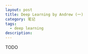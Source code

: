 ```yaml
---
layout: post
title: Deep Learning by Andrew (一) 
category: 笔记
tags: 
  - deep learning
description: 
---
```


<style>
img{
    width: 60%;
    padding-left: 20%;
}
</style>

TODO
